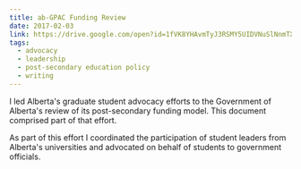 ```yaml
---
title: ab-GPAC Funding Review
date: 2017-02-03
link: https://drive.google.com/open?id=1fVK8YHAvmTyJ3RSMY5UIDVNuSlNnmTXW
tags:
  - advocacy
  - leadership
  - post-secondary education policy
  - writing
---
```

I led Alberta's graduate student advocacy efforts to the Government of Alberta's review of its post-secondary funding model. This document comprised part of that effort.

As part of this effort I coordinated the participation of student leaders from Alberta's universities and advocated on behalf of students to government officials.
